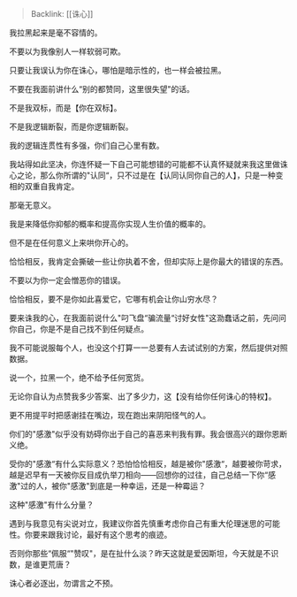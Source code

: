 > Backlink: [[诛心]]

我拉黑起来是毫不容情的。

不要以为我像别人一样软弱可欺。

只要让我误认为你在诛心，哪怕是暗示性的，也一样会被拉黑。

不要在我面前讲什么“别的都赞同，这里很失望"的话。

不是我双标，而是【你在双标】。

不是我逻辑断裂，而是你逻辑断裂。

我的逻辑连贯性有多强，你们自己心里有数。

我站得如此坚决，你连怀疑一下自己可能想错的可能都不认真怀疑就来我这里做诛心之论，那么你所谓的"认同“，只不过是在【认同认同你自己的人】，只是一种变相的双重自我肯定。

那毫无意义。

我是来降低你抑郁的概率和提高你实现人生价值的概率的。

但不是在任何意义上来哄你开心的。

恰恰相反，我肯定会撕破一些让你执着不舍，但却实际上是你最大的错误的东西。

不要以为你一定会憎恶你的错误。

恰恰相反，要不是你如此喜爱它，它哪有机会让你山穷水尽？

要来诛我的心，在我面前说什么"叼飞盘“骗流量“讨好女性"这泐蠢话之前，先问问你自己，你是不是自己找不到任何疑点。

我不可能说服每个人，也没这个打算一一总要有人去试试别的方案，然后提供对照数据。

说一个，拉黑一个，绝不给予任何宽货。

无论你自认为点赞我多少答案、出了多少力，这【没有给你任何诛心的特权】。

更不用提平时把感谢挂在嘴边，现在跑出来阴阳怪气的人。

你们的"感激"似乎没有妨碍你出于自己的喜恶来判我有罪。我会很高兴的跟你恩断义绝。

受你的"感激“有什么实际意义？恐怕恰恰相反，越是被你"感激“，越要被你苛求，越是迟早有一天被你反目成仇举刀相向——回想你的过往，自己总结一下你“感激"过的人，被你"感激"到底是一种幸运，还是一种霉运？

这种"感激"有什么分量？

遇到与我意见有尖说对立，我建议你首先慎重考虑你自己有重大伦理迷思的可能性。你要来跟我讨论，最好有这个思考的痕迹。

否则你那些“佩服“"赞叹"，是在扯什么淡？昨天这就是爱因斯坦，今天就是不识数，是谁更荒唐？

诛心者必逐出，勿谓言之不预。
